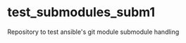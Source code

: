 test_submodules_subm1
=====================

Repository to test ansible's git module submodule handling

